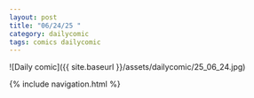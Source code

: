 ```yaml
---
layout: post
title: "06/24/25 "
category: dailycomic
tags: comics dailycomic
---
```

![Daily comic]({{ site.baseurl }}/assets/dailycomic/25_06_24.jpg)

{% include navigation.html %}

